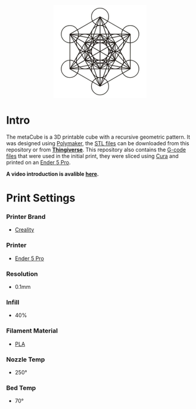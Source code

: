 <p align="center">
  <img width="250" height="250" src="https://github.com/jgphilpott/metaCube/blob/master/icon.jpg">
</p>

# Intro

The metaCube is a 3D printable cube with a recursive geometric pattern. It was designed using [Polymaker](https://github.com/jgphilpott/polymaker/tree/d55b8437e9b6397aa67eb8bc4a55f97a627fced7), the [STL files](https://github.com/jgphilpott/metaCube/tree/f6e80381e360176af368a6ab4b65f1c4cfd156c1/stl) can be downloaded from this repository or from **[Thingiverse](https://www.thingiverse.com/thing:4539280)**. This repository also contains the [G-code files](https://github.com/jgphilpott/metaCube/tree/f6e80381e360176af368a6ab4b65f1c4cfd156c1/gcode) that were used in the initial print, they were sliced using [Cura](https://github.com/Ultimaker/Cura) and printed on an [Ender 5 Pro](https://3dprintingcanada.com/collections/3d-printers/products/creality-ender-5-pro).

**A video introduction is avalible [here](https://youtu.be/7sgI24PmPMs).**

# Print Settings

### Printer Brand
 - [Creality](https://www.creality.com)

### Printer
 - [Ender 5 Pro](https://www.creality.com/goods-detail/ender-5-pro-3d-printer)

### Resolution
 - 0.1mm

### Infill
 - 40%

### Filament Material
 - [PLA](https://www.amazon.ca/s?k=PLA)

### Nozzle Temp
 - 250°

### Bed Temp
 - 70°
